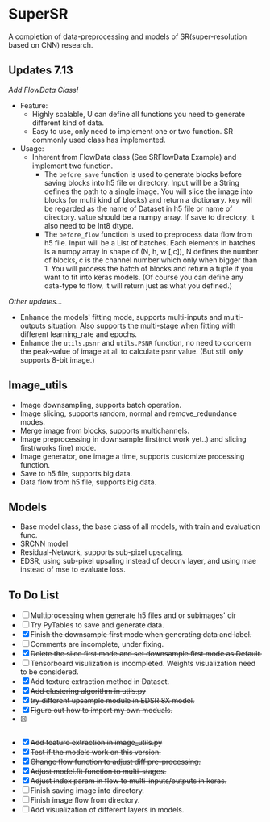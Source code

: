 # SuperSR

A completion of data-preprocessing and models of SR(super-resolution based on CNN) research.

## Updates 7.13

*Add FlowData Class!*

- Feature:
  - Highly scalable, U can define all functions you need to generate different kind of data.
  - Easy to use, only need to implement one or two function. SR commonly used class has implemented.
- Usage:
  - Inherent from FlowData class (See SRFlowData Example) and implement two function.
    - The `before_save` function is used to generate blocks before saving blocks into h5 file or directory. Input will be a String defines the path to a single image. You will slice the image into blocks (or multi kind of blocks) and return a dictionary. `key` will be regarded as the name of Dataset in h5 file or name of directory. `value` should be a numpy array. If save to directory, it also need to be Int8 dtype.
    - The `before_flow` function is used to preprocess data flow from h5 file. Input will be a List of batches. Each elements in batches is a numpy array in shape of (N, h, w [,c]), N defines the number of blocks, c is the channel number which only when bigger than 1. You will process the batch of blocks and return a tuple if you want to fit into keras models. (Of course you can define any data-type to flow, it will return just as what you defined.)

*Other updates...*

- Enhance the models' fitting mode, supports multi-inputs and multi-outputs situation. Also supports the multi-stage when fitting with different learning_rate and epochs.
- Enhance the `utils.psnr` and `utils.PSNR` function, no need to concern the peak-value of image at all to calculate psnr value. (But still only supports 8-bit image.)


## Image_utils

- Image downsampling, supports batch operation.
- Image slicing, supports random, normal and remove_redundance modes.
- Merge image from blocks, supports multichannels.
- Image preprocessing in downsample first(not work yet..) and slicing first(works fine) mode.
- Image generator, one image a time, supports customize processing function.
- Save to h5 file, supports big data.
- Data flow from h5 file, supports big data.

## Models

- Base model class, the base class of all models, with train and evaluation func.
- SRCNN model
- Residual-Network, supports sub-pixel upscaling.
- EDSR, using sub-pixel upsaling instead of deconv layer, and using mae instead of mse to evaluate loss.

## To Do List

- [ ]    Multiprocessing when generate h5 files and or subimages' dir
- [ ]    Try PyTables to save and generate data.
- [x]    ~~Finish the downsample first mode when generating data and label.~~
- [ ]    Comments are incomplete, under fixing.
- [x]    ~~Delete the slice first mode and set downsample first mode as Default.~~
- [ ]    Tensorboard visulization is incompleted. Weights visualization need to be considered.
- [x]    ~~Add texture extraction method in Dataset.~~
- [x]    ~~Add clustering algorithm in utils.py~~
- [x]    ~~try different upsample module in EDSR 8X model.~~
- [x]    ~~Figure out how to import my own moduals.~~
- [x]    ~~~~Rewrite the image_utils.py to be more readable and scalable.~~~~
- [x]    ~~Add feature extraction in image_utils.py~~
- [x]    ~~Test if the models work on this version.~~
- [x]    ~~Change flow function to adjust diff pre-processing.~~
- [x]    ~~Adjust model.fit function to multi-stages.~~
- [x]    ~~Adjust index param in flow to multi-inputs/outputs in keras.~~
- [ ]    Finish saving image into directory.
- [ ]    Finish image flow from directory.
- [ ]    Add visualization of different layers in models.
